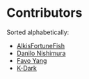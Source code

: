 # Contributors

Sorted alphabetically:

* [AlkisFortuneFish](https://github.com/AlkisFortuneFish)
* [Danilo Nishimura](https://github.com/danilonishi)
* [Favo Yang](https://github.com/favoyang)
* [K-Dark](https://github.com/K-Dark)
